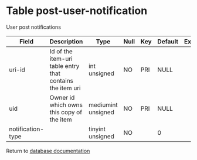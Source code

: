 Table post-user-notification
===========
User post notifications

| Field             | Description                                               | Type               | Null | Key | Default | Extra |    
| ----------------- | --------------------------------------------------------- | ------------------ | ---- | --- | ------- | ----- |    
| uri-id            | Id of the item-uri table entry that contains the item uri | int unsigned       | NO   | PRI | NULL    |       |    
| uid               | Owner id which owns this copy of the item                 | mediumint unsigned | NO   | PRI | NULL    |       |    
| notification-type |                                                           | tinyint unsigned   | NO   |     | 0       |       |    

Return to [database documentation](help/database)
